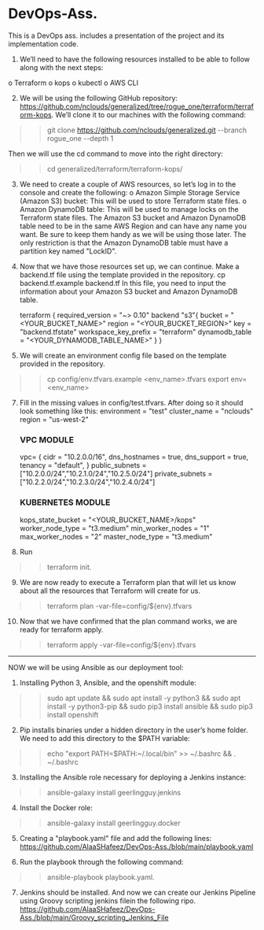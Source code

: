 # DevOps-Ass. 
This is a DevOps ass. includes a presentation of the project and its implementation code.

1. We’ll need to have the following resources installed to be able to follow along with the next steps:

o Terraform
o kops
o kubectl
o AWS CLI

2. We will be using the following GitHub repository: https://github.com/nclouds/generalized/tree/rogue_one/terraform/terraform-kops. We’ll clone it to our machines with the following command:
  >> git clone https://github.com/nclouds/generalized.git --branch rogue_one --depth 1

Then we will use the cd command to move into the right directory:
  >> cd generalized/terraform/terraform-kops/

3. We need to create a couple of AWS resources, so let’s log in to the console and create the following:
o Amazon Simple Storage Service (Amazon S3) bucket: This will be used to store Terraform state files.
o Amazon DynamoDB table: This will be used to manage locks on the Terraform state files.
The Amazon S3 bucket and Amazon DynamoDB table need to be in the same AWS Region and can have any name you want. Be sure to keep them handy as we will be using those later. The only restriction is that the Amazon DynamoDB table must have a partition key named "LockID".

4. Now that we have those resources set up, we can continue. Make a backend.tf file using the template provided in the repository.
cp backend.tf.example backend.tf
In this file, you need to input the information about your Amazon S3 bucket and Amazon DynamoDB table.

    terraform {
      required_version = "~> 0.10"
      backend "s3"{
        bucket                 = "<YOUR_BUCKET_NAME>"
        region                 = "<YOUR_BUCKET_REGION>"
        key                    = "backend.tfstate"
        workspace_key_prefix   = "terraform"
        dynamodb_table         = "<YOUR_DYNAMODB_TABLE_NAME>"
      }
      }

5. We will create an environment config file based on the template provided in the repository.
  >>	cp config/env.tfvars.example <env_name>.tfvars
  >>	export env=<env_name>

7. Fill in the missing values in config/test.tfvars. After doing so it should look something like this:
      environment   = "test"
      cluster_name  = "nclouds"
      region        = "us-west-2"

      ### VPC MODULE
      vpc= {
          cidr          = "10.2.0.0/16",
          dns_hostnames = true,
          dns_support   = true,
          tenancy       = "default",
        }
      public_subnets  = ["10.2.0.0/24","10.2.1.0/24","10.2.5.0/24"]
      private_subnets = ["10.2.2.0/24","10.2.3.0/24","10.2.4.0/24"]

      ### KUBERNETES MODULE
      kops_state_bucket = "<YOUR_BUCKET_NAME>/kops"
      worker_node_type = "t3.medium"
      min_worker_nodes = "1"
      max_worker_nodes = "2"
      master_node_type = "t3.medium"


8. Run 
  >>  terraform init.

    
9. We are now ready to execute a Terraform plan that will let us know about all the resources that Terraform will create for us.
  >>	terraform plan -var-file=config/${env}.tfvars
	
10. Now that we have confirmed that the plan command works, we are ready for terraform apply. 
  >>   terraform apply -var-file=config/${env}.tfvars
  
  -----------------------------------------------------------------------------------------------------------------------------------------------------------
  
  NOW we will be using Ansible as our deployment tool:
  
1. Installing Python 3, Ansible, and the openshift module: 
  >>	sudo apt update && sudo apt install -y python3 && sudo apt install -y python3-pip && sudo pip3 install ansible && sudo pip3 install openshift

2. Pip installs binaries under a hidden directory in the user’s home folder. We need to add this directory to the $PATH variable: 
  >>	echo "export PATH=$PATH:~/.local/bin" >> ~/.bashrc && . ~/.bashrc

3. Installing the Ansible role necessary for deploying a Jenkins instance: 
  >>	ansible-galaxy install geerlingguy.jenkins

4. Install the Docker role: 
  >>	ansible-galaxy install geerlingguy.docker

5. Creating a "playbook.yaml" file and add the following lines:
  https://github.com/AlaaSHafeez/DevOps-Ass./blob/main/playbook.yaml
		

6. Run the playbook through the following command: 
  >>	ansible-playbook playbook.yaml.
 
7. Jenkins should be installed. And now we can create our Jenkins Pipeline using Groovy scripting jenkins filein the following ripo.
   https://github.com/AlaaSHafeez/DevOps-Ass./blob/main/Groovy_scripting_Jenkins_File
